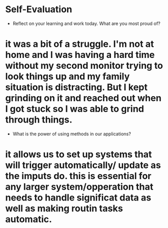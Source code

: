 # Self-Evaluation

- Reflect on your learning and work today. What are you most proud of?
# it was a bit of a struggle. I'm not at home and I was having a hard time without my second monitor trying to look things up and my family situation is distracting. But I kept grinding on it and reached out when I got stuck so I was able to grind through things. 
- What is the power of using methods in our applications?
# it allows us to set up systems that will trigger automatically/ update as the imputs do. this is essential for any larger system/opperation that needs to handle significat data as well as making routin tasks automatic. 